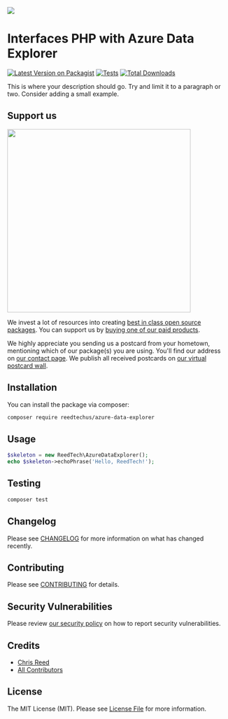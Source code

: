 
[<img src="https://github-ads.s3.eu-central-1.amazonaws.com/support-ukraine.svg?t=1" />](https://supportukrainenow.org)

# Interfaces PHP with Azure Data Explorer

[![Latest Version on Packagist](https://img.shields.io/packagist/v/reedtechus/azure-data-explorer.svg?style=flat-square)](https://packagist.org/packages/reedtechus/azure-data-explorer)
[![Tests](https://github.com/reedtechus/azure-data-explorer/actions/workflows/run-tests.yml/badge.svg?branch=main)](https://github.com/reedtechus/azure-data-explorer/actions/workflows/run-tests.yml)
[![Total Downloads](https://img.shields.io/packagist/dt/reedtechus/azure-data-explorer.svg?style=flat-square)](https://packagist.org/packages/reedtechus/azure-data-explorer)

This is where your description should go. Try and limit it to a paragraph or two. Consider adding a small example.

## Support us

[<img src="https://github-ads.s3.eu-central-1.amazonaws.com/azure-data-explorer.jpg?t=1" width="419px" />](https://spatie.be/github-ad-click/azure-data-explorer)

We invest a lot of resources into creating [best in class open source packages](https://spatie.be/open-source). You can support us by [buying one of our paid products](https://spatie.be/open-source/support-us).

We highly appreciate you sending us a postcard from your hometown, mentioning which of our package(s) you are using. You'll find our address on [our contact page](https://spatie.be/about-us). We publish all received postcards on [our virtual postcard wall](https://spatie.be/open-source/postcards).

## Installation

You can install the package via composer:

```bash
composer require reedtechus/azure-data-explorer
```

## Usage

```php
$skeleton = new ReedTech\AzureDataExplorer();
echo $skeleton->echoPhrase('Hello, ReedTech!');
```

## Testing

```bash
composer test
```

## Changelog

Please see [CHANGELOG](CHANGELOG.md) for more information on what has changed recently.

## Contributing

Please see [CONTRIBUTING](https://github.com/spatie/.github/blob/main/CONTRIBUTING.md) for details.

## Security Vulnerabilities

Please review [our security policy](../../security/policy) on how to report security vulnerabilities.

## Credits

- [Chris Reed](https://github.com/chrisreedio)
- [All Contributors](../../contributors)

## License

The MIT License (MIT). Please see [License File](LICENSE.md) for more information.
